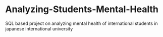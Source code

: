 # Analyzing-Students-Mental-Health

SQL based project on analyzing mental health of international students in japanese international university

